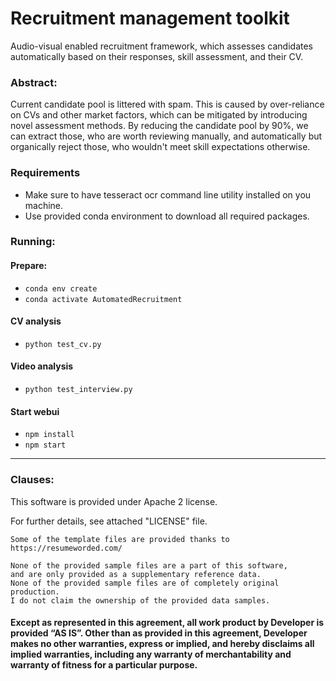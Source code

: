 # Recruitment management toolkit

Audio-visual enabled recruitment framework, which assesses candidates automatically based on their responses, skill assessment, and their CV.

### Abstract:

Current candidate pool is littered with spam.
This is caused by over-reliance on CVs and other market factors, which can be mitigated by introducing novel assessment methods.
By reducing the candidate pool by 90%, we can extract those, who are worth reviewing manually, and automatically but organically reject those, who wouldn't meet skill expectations otherwise.

### Requirements

- Make sure to have tesseract ocr command line utility installed on you machine.
- Use provided conda environment to download all required packages.

### Running:

#### Prepare: 
- `conda env create`
- `conda activate AutomatedRecruitment`

#### CV analysis
- `python test_cv.py`

#### Video analysis
- `python test_interview.py`

#### Start webui
- `npm install`
- `npm start`

---
### Clauses:

This software is provided under Apache 2 license.

For further details, see attached "LICENSE" file.

```commandline
Some of the template files are provided thanks to https://resumeworded.com/

None of the provided sample files are a part of this software, 
and are only provided as a supplementary reference data.
None of the provided sample files are of completely original production.
I do not claim the ownership of the provided data samples.
```

#### Except as represented in this agreement, all work product by Developer is provided ​“AS IS”. Other than as provided in this agreement, Developer makes no other warranties, express or implied, and hereby disclaims all implied warranties, including any warranty of merchantability and warranty of fitness for a particular purpose.
